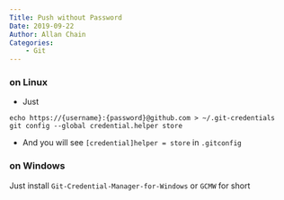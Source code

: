 ```yaml
---
Title: Push without Password
Date: 2019-09-22
Author: Allan Chain
Categories: 
    - Git
---
```


### on Linux
- Just
```shell
echo https://{username}:{password}@github.com > ~/.git-credentials
git config --global credential.helper store
```
- And you will see `[credential]helper = store` in `.gitconfig`

### on Windows
Just install `Git-Credential-Manager-for-Windows` or `GCMW` for short
